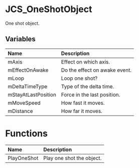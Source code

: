 # JCS_OneShotObject

One shot object.

## Variables

| Name                | Description                   |
|:--------------------|:------------------------------|
| mAxis               | Effect on which axis.         |
| mEffectOnAwake      | Do the effect on awake event. |
| mLoop               | Loop one shot?                |
| mDeltaTimeType      | Type of the delta time.       |
| mStayAtLastPosition | Force in the last position.   |
| mMoveSpeed          | How fast it moves.            |
| mDistance           | How far it moves.             |

# Functions

| Name        | Description               |
|:------------|:--------------------------|
| PlayOneShot | Play one shot the object. |
